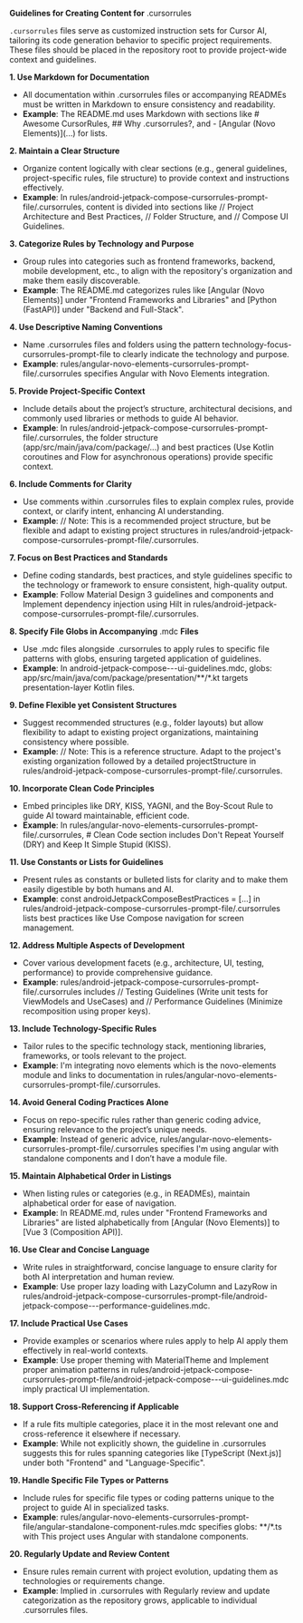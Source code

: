 **Guidelines for Creating Content for** .cursorrules

`.cursorrules` files serve as customized instruction sets for Cursor AI, tailoring its code generation behavior to specific project requirements. These files should be placed in the repository root to provide project-wide context and guidelines.

**1\. Use Markdown for Documentation**

* All documentation within .cursorrules files or accompanying READMEs must be written in Markdown to ensure consistency and readability.  
* **Example**: The README.md uses Markdown with sections like \# Awesome CursorRules, \#\# Why .cursorrules?, and \- \[Angular (Novo Elements)\](...) for lists.

**2\. Maintain a Clear Structure**

* Organize content logically with clear sections (e.g., general guidelines, project-specific rules, file structure) to provide context and instructions effectively.  
* **Example**: In rules/android-jetpack-compose-cursorrules-prompt-file/.cursorrules, content is divided into sections like // Project Architecture and Best Practices, // Folder Structure, and // Compose UI Guidelines.

**3\. Categorize Rules by Technology and Purpose**

* Group rules into categories such as frontend frameworks, backend, mobile development, etc., to align with the repository's organization and make them easily discoverable.  
* **Example**: The README.md categorizes rules like \[Angular (Novo Elements)\] under "Frontend Frameworks and Libraries" and \[Python (FastAPI)\] under "Backend and Full-Stack".

**4\. Use Descriptive Naming Conventions**

* Name .cursorrules files and folders using the pattern technology-focus-cursorrules-prompt-file to clearly indicate the technology and purpose.  
* **Example**: rules/angular-novo-elements-cursorrules-prompt-file/.cursorrules specifies Angular with Novo Elements integration.

**5\. Provide Project-Specific Context**

* Include details about the project’s structure, architectural decisions, and commonly used libraries or methods to guide AI behavior.  
* **Example**: In rules/android-jetpack-compose-cursorrules-prompt-file/.cursorrules, the folder structure (app/src/main/java/com/package/...) and best practices (Use Kotlin coroutines and Flow for asynchronous operations) provide specific context.

**6\. Include Comments for Clarity**

* Use comments within .cursorrules files to explain complex rules, provide context, or clarify intent, enhancing AI understanding.  
* **Example**: // Note: This is a recommended project structure, but be flexible and adapt to existing project structures in rules/android-jetpack-compose-cursorrules-prompt-file/.cursorrules.

**7\. Focus on Best Practices and Standards**

* Define coding standards, best practices, and style guidelines specific to the technology or framework to ensure consistent, high-quality output.  
* **Example**: Follow Material Design 3 guidelines and components and Implement dependency injection using Hilt in rules/android-jetpack-compose-cursorrules-prompt-file/.cursorrules.

**8\. Specify File Globs in Accompanying** .mdc **Files**

* Use .mdc files alongside .cursorrules to apply rules to specific file patterns with globs, ensuring targeted application of guidelines.  
* **Example**: In android-jetpack-compose---ui-guidelines.mdc, globs: app/src/main/java/com/package/presentation/\*\*/\*.kt targets presentation-layer Kotlin files.

**9\. Define Flexible yet Consistent Structures**

* Suggest recommended structures (e.g., folder layouts) but allow flexibility to adapt to existing project organizations, maintaining consistency where possible.  
* **Example**: // Note: This is a reference structure. Adapt to the project's existing organization followed by a detailed projectStructure in rules/android-jetpack-compose-cursorrules-prompt-file/.cursorrules.

**10\. Incorporate Clean Code Principles**

* Embed principles like DRY, KISS, YAGNI, and the Boy-Scout Rule to guide AI toward maintainable, efficient code.  
* **Example**: In rules/angular-novo-elements-cursorrules-prompt-file/.cursorrules, \# Clean Code section includes Don't Repeat Yourself (DRY) and Keep It Simple Stupid (KISS).

**11\. Use Constants or Lists for Guidelines**

* Present rules as constants or bulleted lists for clarity and to make them easily digestible by both humans and AI.  
* **Example**: const androidJetpackComposeBestPractices \= \[...\] in rules/android-jetpack-compose-cursorrules-prompt-file/.cursorrules lists best practices like Use Compose navigation for screen management.

**12\. Address Multiple Aspects of Development**

* Cover various development facets (e.g., architecture, UI, testing, performance) to provide comprehensive guidance.  
* **Example**: rules/android-jetpack-compose-cursorrules-prompt-file/.cursorrules includes // Testing Guidelines (Write unit tests for ViewModels and UseCases) and // Performance Guidelines (Minimize recomposition using proper keys).

**13\. Include Technology-Specific Rules**

* Tailor rules to the specific technology stack, mentioning libraries, frameworks, or tools relevant to the project.  
* **Example**: I'm integrating novo elements which is the novo-elements module and links to documentation in rules/angular-novo-elements-cursorrules-prompt-file/.cursorrules.

**14\. Avoid General Coding Practices Alone**

* Focus on repo-specific rules rather than generic coding advice, ensuring relevance to the project’s unique needs.  
* **Example**: Instead of generic advice, rules/angular-novo-elements-cursorrules-prompt-file/.cursorrules specifies I'm using angular with standalone components and I don’t have a module file.

**15\. Maintain Alphabetical Order in Listings**

* When listing rules or categories (e.g., in READMEs), maintain alphabetical order for ease of navigation.  
* **Example**: In README.md, rules under "Frontend Frameworks and Libraries" are listed alphabetically from \[Angular (Novo Elements)\] to \[Vue 3 (Composition API)\].

**16\. Use Clear and Concise Language**

* Write rules in straightforward, concise language to ensure clarity for both AI interpretation and human review.  
* **Example**: Use proper lazy loading with LazyColumn and LazyRow in rules/android-jetpack-compose-cursorrules-prompt-file/android-jetpack-compose---performance-guidelines.mdc.

**17\. Include Practical Use Cases**

* Provide examples or scenarios where rules apply to help AI apply them effectively in real-world contexts.  
* **Example**: Use proper theming with MaterialTheme and Implement proper animation patterns in rules/android-jetpack-compose-cursorrules-prompt-file/android-jetpack-compose---ui-guidelines.mdc imply practical UI implementation.

**18\. Support Cross-Referencing if Applicable**

* If a rule fits multiple categories, place it in the most relevant one and cross-reference it elsewhere if necessary.  
* **Example**: While not explicitly shown, the guideline in .cursorrules suggests this for rules spanning categories like \[TypeScript (Next.js)\] under both "Frontend" and "Language-Specific".

**19\. Handle Specific File Types or Patterns**

* Include rules for specific file types or coding patterns unique to the project to guide AI in specialized tasks.  
* **Example**: rules/angular-novo-elements-cursorrules-prompt-file/angular-standalone-component-rules.mdc specifies globs: \*\*/\*.ts with This project uses Angular with standalone components.

**20\. Regularly Update and Review Content**

* Ensure rules remain current with project evolution, updating them as technologies or requirements change.  
* **Example**: Implied in .cursorrules with Regularly review and update categorization as the repository grows, applicable to individual .cursorrules files.